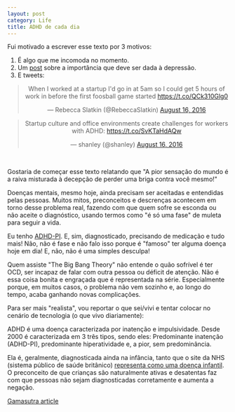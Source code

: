 ```yaml
---
layout: post
category: Life
title: ADHD de cada dia
---
```


<meta property="og:image" content="http://blogs.discovermagazine.com/sciencenotfiction/files/2011/03/Braaaains.jpg"/>

Fui motivado a escrever esse texto por 3 motivos:

1. É algo que me incomoda no momento.
2. Um <a href="http://www.campograndenews.com.br/lado-b/faz-bem/depressao-nao-e-frescura-e-so-se-cura-com-diagnostico-remedio-e-terapia">post</a> sobre a importância que deve ser dada à depressão.
3. E tweets:
<center>
<blockquote class="twitter-tweet" data-lang="en"><p lang="en" dir="ltr">When I worked at a startup I&#39;d go in at 5am so I could get 5 hours of work in before the first foosball game started <a href="https://t.co/QCk310Glg0">https://t.co/QCk310Glg0</a></p>&mdash; Rebecca Slatkin (@RebeccaSlatkin) <a href="https://twitter.com/RebeccaSlatkin/status/765652886797819905">August 16, 2016</a></blockquote> <script async src="//platform.twitter.com/widgets.js" charset="utf-8"></script>
<blockquote class="twitter-tweet" data-lang="en"><p lang="en" dir="ltr">Startup culture and office environments create challenges for workers with ADHD: <a href="https://t.co/SvKTaHdAQw">https://t.co/SvKTaHdAQw</a></p>&mdash; shanley (@shanley) <a href="https://twitter.com/shanley/status/765627245616521219">August 16, 2016</a></blockquote> <script async src="//platform.twitter.com/widgets.js" charset="utf-8"></script>
</center>

<br/>

Gostaria de começar esse texto relatando que "A pior sensação do mundo é a raiva misturada à decepção de perder uma briga contra você mesmo!"

Doenças mentais, mesmo hoje, ainda precisam ser aceitadas e entendidas pelas pessoas. Muitos mitos, preconceitos e descrenças acontecem em torno desse problema real, fazendo com que quem sofre se esconda ou não aceite o diagnóstico, usando termos como "é só uma fase" de muleta para seguir a vida.

Eu tenho <a href="https://pt.wikipedia.org/wiki/Distúrbio_do_déficit_de_atenção_sem_hiperatividade">ADHD-PI</a>. E, sim, diagnosticado, precisando de medicação e tudo mais! Não, não é fase e não falo isso porque é "famoso" ter alguma doença hoje em dia! E, não, não é uma simples desculpa!

Quem assiste "The Big Bang Theory" não entende o quão sofrível é ter OCD, ser incapaz de falar com outra pessoa ou déficit de atenção. Não é essa coisa bonita e engraçada que é representada na série. Especialmente porque, em muitos casos, o problema não vem sozinho e, ao longo do tempo, acaba ganhando novas complicações.

Para ser mais "realista", vou reportar o que sei/vivi e tentar colocar no cenário de tecnologia (o que vivo diariamente):

ADHD é uma doença caracterizada por inatenção e impulsividade. Desde 2000 é caracterizada em 3 três tipos, sendo eles: Predominante inatenção (ADHD-PI), predominante hiperatividade e, a pior, sem predominância.

Ela é, geralmente, diagnosticada ainda na infância, tanto que o site da NHS (sistema público de saúde britânico) <a href="http://www.nhs.uk/conditions/Attention-deficit-hyperactivity-disorder/Pages/Introduction.aspx">representa como uma doença infantil</a>. O preconceito de que crianças são naturalmente ativas e desatentas faz com que pessoas não sejam diagnosticadas corretamente e aumenta a negação.



<a href="http://www.gamasutra.com/view/feature/190891/programmer_interrupted.php">Gamasutra article</a>

